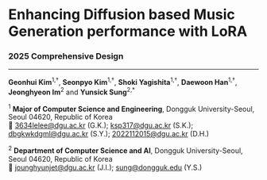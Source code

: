 # Enhancing Diffusion based Music Generation performance with LoRA

### 2025 Comprehensive Design
---
**Geonhui Kim**<sup>1,†</sup>, **Seonpyo Kim**<sup>1,†</sup>, **Shoki Yagishita**<sup>1,†</sup>, **Daewoon Han**<sup>1,†</sup>, **Jeonghyeon Im**<sup>2</sup> and **Yunsick Sung**<sup>2,\*</sup>

<sup>1</sup> **Major of Computer Science and Engineering**, Dongguk University-Seoul, Seoul 04620, Republic of Korea  
📧 3634lelee@dgu.ac.kr (G.K.); ksp317@dgu.ac.kr (S.K.); dbgkwkdgml@dgu.ac.kr (S.Y.); 2022112015@dgu.ac.kr (D.H.)

<sup>2</sup> **Department of Computer Science and AI**, Dongguk University-Seoul, Seoul 04620, Republic of Korea  
📧 jounghyunjet@dgu.ac.kr (J.I.); sung@dongguk.edu (Y.S.)
